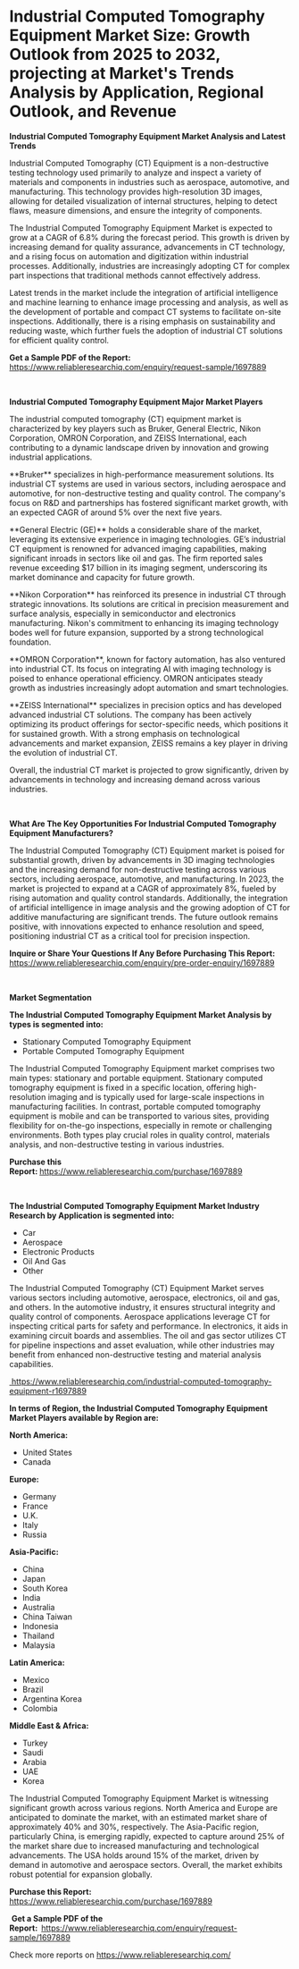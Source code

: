 <p><h1>Industrial Computed Tomography Equipment Market Size: Growth Outlook from 2025 to 2032, projecting at Market's Trends Analysis by Application, Regional Outlook, and Revenue</h1></p><p><strong>Industrial Computed Tomography Equipment Market Analysis and Latest Trends</strong></p>
<p><p>Industrial Computed Tomography (CT) Equipment is a non-destructive testing technology used primarily to analyze and inspect a variety of materials and components in industries such as aerospace, automotive, and manufacturing. This technology provides high-resolution 3D images, allowing for detailed visualization of internal structures, helping to detect flaws, measure dimensions, and ensure the integrity of components.</p><p>The Industrial Computed Tomography Equipment Market is expected to grow at a CAGR of 6.8% during the forecast period. This growth is driven by increasing demand for quality assurance, advancements in CT technology, and a rising focus on automation and digitization within industrial processes. Additionally, industries are increasingly adopting CT for complex part inspections that traditional methods cannot effectively address.</p><p>Latest trends in the market include the integration of artificial intelligence and machine learning to enhance image processing and analysis, as well as the development of portable and compact CT systems to facilitate on-site inspections. Additionally, there is a rising emphasis on sustainability and reducing waste, which further fuels the adoption of industrial CT solutions for efficient quality control.</p></p>
<p><strong>Get a Sample PDF of the Report:&nbsp;</strong> <a href="https://www.reliableresearchiq.com/enquiry/request-sample/1697889?utm_campaign=2313&utm_medium=2&utm_source=Github&utm_content=ia&utm_term=08042025&utm_id=industrial-computed-tomography-equipment">https://www.reliableresearchiq.com/enquiry/request-sample/1697889</a></p>
<p>&nbsp;</p>
<p><strong>Industrial Computed Tomography Equipment Major Market Players</strong></p>
<p><p>The industrial computed tomography (CT) equipment market is characterized by key players such as Bruker, General Electric, Nikon Corporation, OMRON Corporation, and ZEISS International, each contributing to a dynamic landscape driven by innovation and growing industrial applications.</p><p>**Bruker** specializes in high-performance measurement solutions. Its industrial CT systems are used in various sectors, including aerospace and automotive, for non-destructive testing and quality control. The company's focus on R&D and partnerships has fostered significant market growth, with an expected CAGR of around 5% over the next five years.</p><p>**General Electric (GE)** holds a considerable share of the market, leveraging its extensive experience in imaging technologies. GE’s industrial CT equipment is renowned for advanced imaging capabilities, making significant inroads in sectors like oil and gas. The firm reported sales revenue exceeding $17 billion in its imaging segment, underscoring its market dominance and capacity for future growth.</p><p>**Nikon Corporation** has reinforced its presence in industrial CT through strategic innovations. Its solutions are critical in precision measurement and surface analysis, especially in semiconductor and electronics manufacturing. Nikon's commitment to enhancing its imaging technology bodes well for future expansion, supported by a strong technological foundation.</p><p>**OMRON Corporation**, known for factory automation, has also ventured into industrial CT. Its focus on integrating AI with imaging technology is poised to enhance operational efficiency. OMRON anticipates steady growth as industries increasingly adopt automation and smart technologies.</p><p>**ZEISS International** specializes in precision optics and has developed advanced industrial CT solutions. The company has been actively optimizing its product offerings for sector-specific needs, which positions it for sustained growth. With a strong emphasis on technological advancements and market expansion, ZEISS remains a key player in driving the evolution of industrial CT.</p><p>Overall, the industrial CT market is projected to grow significantly, driven by advancements in technology and increasing demand across various industries.</p></p>
<p>&nbsp;</p>
<p><strong>What Are The Key Opportunities For Industrial Computed Tomography Equipment Manufacturers?</strong></p>
<p><p>The Industrial Computed Tomography (CT) Equipment market is poised for substantial growth, driven by advancements in 3D imaging technologies and the increasing demand for non-destructive testing across various sectors, including aerospace, automotive, and manufacturing. In 2023, the market is projected to expand at a CAGR of approximately 8%, fueled by rising automation and quality control standards. Additionally, the integration of artificial intelligence in image analysis and the growing adoption of CT for additive manufacturing are significant trends. The future outlook remains positive, with innovations expected to enhance resolution and speed, positioning industrial CT as a critical tool for precision inspection.</p></p>
<p><strong>Inquire or Share Your Questions If Any Before Purchasing This Report:</strong> <a href="https://www.reliableresearchiq.com/enquiry/pre-order-enquiry/1697889?utm_campaign=2313&utm_medium=2&utm_source=Github&utm_content=ia&utm_term=08042025&utm_id=industrial-computed-tomography-equipment">https://www.reliableresearchiq.com/enquiry/pre-order-enquiry/1697889</a></p>
<p>&nbsp;</p>
<p><strong>Market Segmentation</strong></p>
<p><strong>The Industrial Computed Tomography Equipment Market Analysis by types is segmented into:</strong></p>
<p><ul><li>Stationary Computed Tomography Equipment</li><li>Portable Computed Tomography Equipment</li></ul></p>
<p><p>The Industrial Computed Tomography Equipment market comprises two main types: stationary and portable equipment. Stationary computed tomography equipment is fixed in a specific location, offering high-resolution imaging and is typically used for large-scale inspections in manufacturing facilities. In contrast, portable computed tomography equipment is mobile and can be transported to various sites, providing flexibility for on-the-go inspections, especially in remote or challenging environments. Both types play crucial roles in quality control, materials analysis, and non-destructive testing in various industries.</p></p>
<p><strong>Purchase this Report:&nbsp;</strong><a href="https://www.reliableresearchiq.com/purchase/1697889?utm_campaign=2313&utm_medium=2&utm_source=Github&utm_content=ia&utm_term=08042025&utm_id=industrial-computed-tomography-equipment">https://www.reliableresearchiq.com/purchase/1697889</a></p>
<p>&nbsp;</p>
<p><strong>The Industrial Computed Tomography Equipment Market Industry Research by Application is segmented into:</strong></p>
<p><ul><li>Car</li><li>Aerospace</li><li>Electronic Products</li><li>Oil And Gas</li><li>Other</li></ul></p>
<p><p>The Industrial Computed Tomography (CT) Equipment Market serves various sectors including automotive, aerospace, electronics, oil and gas, and others. In the automotive industry, it ensures structural integrity and quality control of components. Aerospace applications leverage CT for inspecting critical parts for safety and performance. In electronics, it aids in examining circuit boards and assemblies. The oil and gas sector utilizes CT for pipeline inspections and asset evaluation, while other industries may benefit from enhanced non-destructive testing and material analysis capabilities.</p></p>
<p><a href="https://www.reliableresearchiq.com/industrial-computed-tomography-equipment-r1697889?utm_campaign=2313&utm_medium=2&utm_source=Github&utm_content=ia&utm_term=08042025&utm_id=industrial-computed-tomography-equipment">&nbsp;https://www.reliableresearchiq.com/industrial-computed-tomography-equipment-r1697889</a></p>
<p><strong>In terms of Region, the Industrial Computed Tomography Equipment Market Players available by Region are:</strong></p>
<p>
    <p> <strong> North America: </strong>
        <ul>
            <li>United States</li>
            <li>Canada</li>
        </ul>
        </p> 
    <p> <strong> Europe: </strong>
        <ul>
            <li>Germany</li>
            <li>France</li>
            <li>U.K.</li>
            <li>Italy</li>
            <li>Russia</li>
        </ul>
        </p> 
    <p> <strong> Asia-Pacific: </strong>
        <ul>
            <li>China</li>
            <li>Japan</li>
            <li>South Korea</li>
            <li>India</li>
            <li>Australia</li>
            <li>China Taiwan</li>
            <li>Indonesia</li>
            <li>Thailand</li>
            <li>Malaysia</li>
        </ul>
        </p> 
    <p> <strong> Latin America: </strong>
        <ul>
            <li>Mexico</li>
            <li>Brazil</li>
            <li>Argentina Korea</li>
            <li>Colombia</li>
        </ul>
        </p> 
    <p> <strong> Middle East & Africa: </strong>
        <ul>
            <li>Turkey</li>
            <li>Saudi</li>
            <li>Arabia</li>
            <li>UAE</li>
            <li>Korea</li>
        </ul>
    </p>
    </p>
<p><p>The Industrial Computed Tomography Equipment Market is witnessing significant growth across various regions. North America and Europe are anticipated to dominate the market, with an estimated market share of approximately 40% and 30%, respectively. The Asia-Pacific region, particularly China, is emerging rapidly, expected to capture around 25% of the market share due to increased manufacturing and technological advancements. The USA holds around 15% of the market, driven by demand in automotive and aerospace sectors. Overall, the market exhibits robust potential for expansion globally.</p></p>
<p><strong>Purchase this Report: </strong><a href="https://www.reliableresearchiq.com/purchase/1697889?utm_campaign=2313&utm_medium=2&utm_source=Github&utm_content=ia&utm_term=08042025&utm_id=industrial-computed-tomography-equipment">https://www.reliableresearchiq.com/purchase/1697889</a></p>
<p>&nbsp;<strong>Get a Sample PDF of the Report:&nbsp;&nbsp;</strong><a href="https://www.reliableresearchiq.com/enquiry/request-sample/1697889?utm_campaign=2313&utm_medium=2&utm_source=Github&utm_content=ia&utm_term=08042025&utm_id=industrial-computed-tomography-equipment">https://www.reliableresearchiq.com/enquiry/request-sample/1697889</a></p>
<p><strong></strong></p>
<p>Check more reports on <a href="https://www.reliableresearchiq.com/?utm_campaign=2313&utm_medium=2&utm_source=Github&utm_content=ia&utm_term=08042025&utm_id=industrial-computed-tomography-equipment">https://www.reliableresearchiq.com/</a></p>